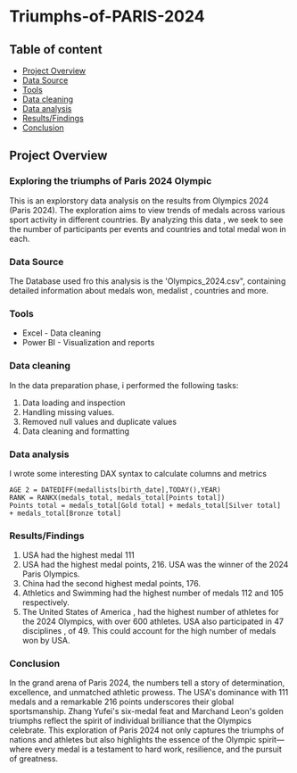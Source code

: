 # Triumphs-of-PARIS-2024
## Table of content
- [Project Overview](project-overview)
- [Data Source](data-source)
- [Tools](tools)
- [Data cleaning](data-cleaning)
- [Data analysis](data-analysis)
- [Results/Findings](results/findings)
- [Conclusion](conclusion)

## Project Overview
### Exploring the triumphs of Paris 2024 Olympic

This is an explorstory data analysis on the results from Olympics 2024 (Paris 2024). The exploration aims to view trends of medals across various sport activity in different countries. By analyzing this data , we seek to see the number of participants per events and countries and total medal won in each.

### Data Source

The Database used fro this analysis is the 'Olympics_2024.csv", containing detailed information about medals won, medalist , countries and more.

### Tools

- Excel - Data cleaning
- Power BI - Visualization and reports

### Data cleaning
In the data preparation phase, i performed the following tasks:
1. Data loading and inspection
2. Handling missing values.
3. Removed null values and duplicate values
4. Data cleaning and formatting

### Data analysis
I wrote some interesting DAX syntax to calculate columns and metrics
```DAX
AGE 2 = DATEDIFF(medallists[birth_date],TODAY(),YEAR)
RANK = RANKX(medals_total, medals_total[Points total])
Points total = medals_total[Gold total] + medals_total[Silver total]  + medals_total[Bronze total]
```

### Results/Findings
1. USA had the highest medal 111
2. USA had the highest medal points, 216. USA was the winner of the 2024 Paris Olympics.
3. China had the second highest medal points, 176.
4. Athletics and Swimming had the highest number of medals 112 and 105 respectively.
5. The United States of America , had the highest number of athletes for the 2024 Olympics, with over 600 athletes. USA also participated in 47 disciplines , of 49. This could account for the high number of medals won by USA.


### Conclusion
In the grand arena of Paris 2024, the numbers tell a story of determination, excellence, and unmatched 
athletic prowess. 
The USA's dominance with 111 medals and a remarkable 216 points underscores their global 
sportsmanship. Zhang Yufei's six-medal feat and Marchand Leon's golden triumphs reflect the spirit of 
individual brilliance that the Olympics celebrate.
This exploration of Paris 2024 not only captures the triumphs of nations and athletes but also highlights 
the essence of the Olympic spirit—where every medal is a testament to hard work, resilience, and the pursuit of greatness.
